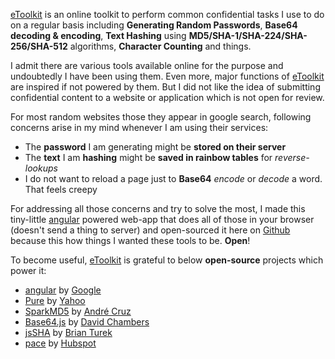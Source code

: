 [eToolkit](http://github.vaibhavpandey.com/etoolkit) is an online toolkit to perform common confidential tasks I use to do on a regular basis including **Generating Random Passwords**, **Base64 decoding & encoding**, **Text Hashing** using **MD5/SHA-1/SHA-224/SHA-256/SHA-512** algorithms, **Character Counting** and things.

I admit there are various tools available online for the purpose and undoubtedly I have been using them. Even more, major functions of [eToolkit](http://github.vaibhavpandey.com/etoolkit) are inspired if not powered by them. But I did not like the idea of submitting confidential content to a website or application which is not open for review.

For most random websites those they appear in google search, following concerns arise in my mind whenever I am using their services:
* The **password** I am generating might be **stored on their server**
* The **text** I am **hashing** might be **saved in rainbow tables** for *reverse-lookups*
* I do not want to reload a page just to **Base64** *encode* or *decode* a word. That feels creepy

For addressing all those concerns and try to solve the most, I made this tiny-little [angular](https://angularjs.org/) powered web-app that does all of those in your browser (doesn't send a thing to server) and open-sourced it here on [Github](http://www.github.com/vaibhavpandeyvpz/etoolkit) because this how things I wanted these tools to be. **Open**!

To become useful, [eToolkit](http://github.vaibhavpandey.com/etoolkit) is grateful to below **open-source** projects which power it:
* [angular](http://angularjs.org/) by [Google](https://google.com)
* [Pure](http://purecss.io/) by [Yahoo](https://github.com/yahoo)
* [SparkMD5](https://github.com/satazor/SparkMD5) by [André Cruz](https://github.com/satazor)
* [Base64.js](https://github.com/davidchambers/Base64.js) by [David Chambers](http://davidchambers.me)
* [jsSHA](https://github.com/Caligatio/jsSHA) by [Brian Turek](https://github.com/Caligatio)
* [pace](http://github.hubspot.com/pace/docs/welcome/) by [Hubspot](https://github.com/HubSpot)
